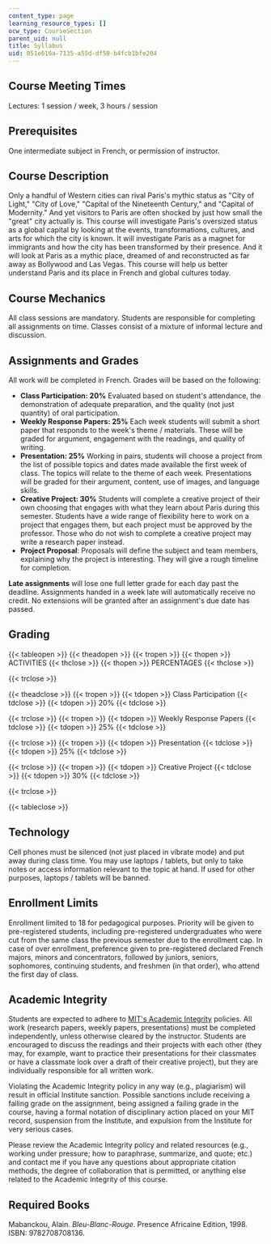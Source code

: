 ```yaml
---
content_type: page
learning_resource_types: []
ocw_type: CourseSection
parent_uid: null
title: Syllabus
uid: 051e616a-7135-a55d-df50-b4fcb1bfe204
---
```


Course Meeting Times
--------------------

Lectures: 1 session / week, 3 hours / session

Prerequisites
-------------

One intermediate subject in French, or permission of instructor.

Course Description
------------------

Only a handful of Western cities can rival Paris's mythic status as "City of Light," "City of Love," "Capital of the Nineteenth Century," and "Capital of Modernity." And yet visitors to Paris are often shocked by just how small the "great" city actually is. This course will investigate Paris's oversized status as a global capital by looking at the events, transformations, cultures, and arts for which the city is known. It will investigate Paris as a magnet for immigrants and how the city has been transformed by their presence. And it will look at Paris as a mythic place, dreamed of and reconstructed as far away as Bollywood and Las Vegas. This course will help us better understand Paris and its place in French and global cultures today.

Course Mechanics
----------------

All class sessions are mandatory. Students are responsible for completing all assignments on time. Classes consist of a mixture of informal lecture and discussion.

Assignments and Grades
----------------------

All work will be completed in French. Grades will be based on the following:

*   **Class Participation: 20%** Evaluated based on student's attendance, the demonstration of adequate preparation, and the quality (not just quantity) of oral participation.
*   **Weekly Response Papers: 25%** Each week students will submit a short paper that responds to the week's theme / materials. These will be graded for argument, engagement with the readings, and quality of writing.
*   **Presentation: 25%** Working in pairs, students will choose a project from the list of possible topics and dates made available the first week of class. The topics will relate to the theme of each week. Presentations will be graded for their argument, content, use of images, and language skills.
*   **Creative Project: 30%** Students will complete a creative project of their own choosing that engages with what they learn about Paris during this semester. Students have a wide range of flexibility here to work on a project that engages them, but each project must be approved by the professor. Those who do not wish to complete a creative project may write a research paper instead.
*   **Project Proposal**: Proposals will define the subject and team members, explaining why the project is interesting. They will give a rough timeline for completion.

**Late assignments** will lose one full letter grade for each day past the deadline. Assignments handed in a week late will automatically receive no credit. No extensions will be granted after an assignment's due date has passed.

Grading
-------

{{< tableopen >}}
{{< theadopen >}}
{{< tropen >}}
{{< thopen >}}
ACTIVITIES
{{< thclose >}}
{{< thopen >}}
PERCENTAGES
{{< thclose >}}

{{< trclose >}}

{{< theadclose >}}
{{< tropen >}}
{{< tdopen >}}
Class Participation
{{< tdclose >}}
{{< tdopen >}}
20%
{{< tdclose >}}

{{< trclose >}}
{{< tropen >}}
{{< tdopen >}}
Weekly Response Papers
{{< tdclose >}}
{{< tdopen >}}
25%
{{< tdclose >}}

{{< trclose >}}
{{< tropen >}}
{{< tdopen >}}
Presentation
{{< tdclose >}}
{{< tdopen >}}
25%
{{< tdclose >}}

{{< trclose >}}
{{< tropen >}}
{{< tdopen >}}
Creative Project
{{< tdclose >}}
{{< tdopen >}}
30%
{{< tdclose >}}

{{< trclose >}}

{{< tableclose >}}

Technology
----------

Cell phones must be silenced (not just placed in vibrate mode) and put away during class time. You may use laptops / tablets, but only to take notes or access information relevant to the topic at hand. If used for other purposes, laptops / tablets will be banned.

Enrollment Limits
-----------------

Enrollment limited to 18 for pedagogical purposes. Priority will be given to pre-registered students, including pre-registered undergraduates who were cut from the same class the previous semester due to the enrollment cap. In case of over enrollment, preference given to pre-registered declared French majors, minors and concentrators, followed by juniors, seniors, sophomores, continuing students, and freshmen (in that order), who attend the first day of class.

Academic Integrity
------------------

Students are expected to adhere to [MIT's Academic Integrity](http://integrity.mit.edu/) policies. All work (research papers, weekly papers, presentations) must be completed independently, unless otherwise cleared by the instructor. Students are encouraged to discuss the readings and their projects with each other (they may, for example, want to practice their presentations for their classmates or have a classmate look over a draft of their creative project), but they are individually responsible for all written work.

Violating the Academic Integrity policy in any way (e.g., plagiarism) will result in official Institute sanction. Possible sanctions include receiving a failing grade on the assignment, being assigned a failing grade in the course, having a formal notation of disciplinary action placed on your MIT record, suspension from the Institute, and expulsion from the Institute for very serious cases.

Please review the Academic Integrity policy and related resources (e.g., working under pressure; how to paraphrase, summarize, and quote; etc.) and contact me if you have any questions about appropriate citation methods, the degree of collaboration that is permitted, or anything else related to the Academic Integrity of this course.

Required Books
--------------

Mabanckou, Alain. _Bleu-Blanc-Rouge_. Presence Africaine Edition, 1998. ISBN: 9782708708136.